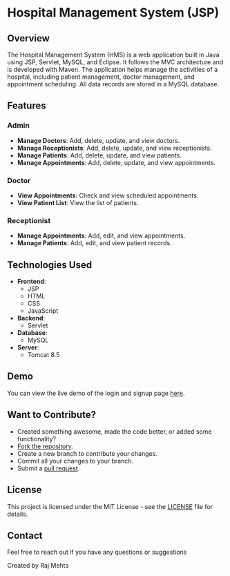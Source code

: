 
# Hospital Management System (JSP)

## Overview
The Hospital Management System (HMS) is a web application built in Java using JSP, Servlet, MySQL, and Eclipse. It follows the MVC architecture and is developed with Maven. The application helps manage the activities of a hospital, including patient management, doctor management, and appointment scheduling. All data records are stored in a MySQL database.

## Features
### Admin
- **Manage Doctors**: Add, delete, update, and view doctors.
- **Manage Receptionists**: Add, delete, update, and view receptionists.
- **Manage Patients**: Add, delete, update, and view patients.
- **Manage Appointments**: Add, delete, update, and view appointments.

### Doctor
- **View Appointments**: Check and view scheduled appointments.
- **View Patient List**: View the list of patients.

### Receptionist
- **Manage Appointments**: Add, edit, and view appointments.
- **Manage Patients**: Add, edit, and view patient records.

## Technologies Used
- **Frontend**:
  - JSP
  - HTML
  - CSS
  - JavaScript
- **Backend**:
  - Servlet
- **Database**:
  - MySQL
- **Server**:
  - Tomcat 8.5

## Demo

You can view the live demo of the login and signup page [here](https://m-raj-22.github.io/Hospital-Management-JSP/).

## Want to Contribute?
- Created something awesome, made the code better, or added some functionality? 
- [Fork the repository](http://help.github.com/forking/).
- Create a new branch to contribute your changes.
- Commit all your changes to your branch.
- Submit a [pull request](http://help.github.com/pull-requests/).

## License
This project is licensed under the MIT License - see the [LICENSE](LICENSE) file for details.

## Contact
Feel free to reach out if you have any questions or suggestions

Created by Raj Mehta
